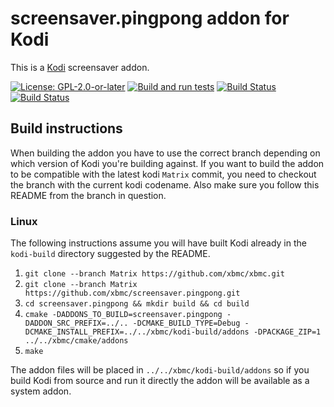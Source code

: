 # screensaver.pingpong addon for Kodi

This is a [Kodi](https://kodi.tv) screensaver addon.

[![License: GPL-2.0-or-later](https://img.shields.io/badge/License-GPL%20v2+-blue.svg)](LICENSE.md)
[![Build and run tests](https://github.com/xbmc/screensaver.pingpong/actions/workflows/build.yml/badge.svg?branch=Matrix)](https://github.com/xbmc/screensaver.pingpong/actions/workflows/build.yml)
[![Build Status](https://dev.azure.com/teamkodi/binary-addons/_apis/build/status/xbmc.screensaver.pingpong?branchName=Matrix)](https://dev.azure.com/teamkodi/binary-addons/_build/latest?definitionId=46&branchName=Matrix)
[![Build Status](https://jenkins.kodi.tv/view/Addons/job/xbmc/job/screensaver.pingpong/job/Matrix/badge/icon)](https://jenkins.kodi.tv/blue/organizations/jenkins/xbmc%2Fscreensaver.pingpong/branches/)
<!--- [![Build Status](https://ci.appveyor.com/api/projects/status/github/xbmc/screensaver.pingpong?branch=Matrix&svg=true)](https://ci.appveyor.com/project/xbmc/screensaver-pingpong?branch=Matrix) -->

## Build instructions

When building the addon you have to use the correct branch depending on which version of Kodi you're building against.
If you want to build the addon to be compatible with the latest kodi `Matrix` commit, you need to checkout the branch with the current kodi codename.
Also make sure you follow this README from the branch in question.

### Linux

The following instructions assume you will have built Kodi already in the `kodi-build` directory 
suggested by the README.

1. `git clone --branch Matrix https://github.com/xbmc/xbmc.git`
2. `git clone --branch Matrix https://github.com/xbmc/screensaver.pingpong.git`
3. `cd screensaver.pingpong && mkdir build && cd build`
4. `cmake -DADDONS_TO_BUILD=screensaver.pingpong -DADDON_SRC_PREFIX=../.. -DCMAKE_BUILD_TYPE=Debug -DCMAKE_INSTALL_PREFIX=../../xbmc/kodi-build/addons -DPACKAGE_ZIP=1 ../../xbmc/cmake/addons`
5. `make`

The addon files will be placed in `../../xbmc/kodi-build/addons` so if you build Kodi from source and run it directly 
the addon will be available as a system addon.
